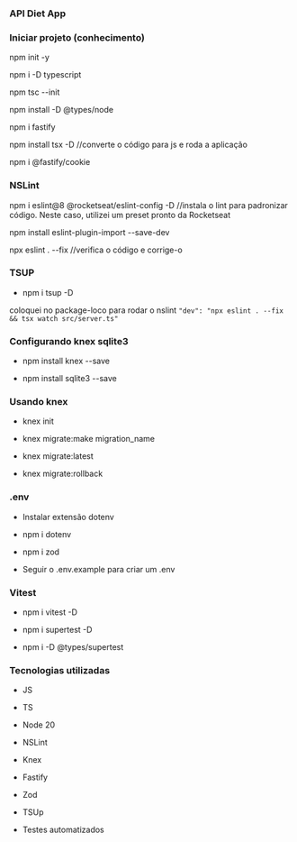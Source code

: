 ### API Diet App


### Iniciar projeto (conhecimento)


npm init -y

npm i -D typescript

npm tsc --init

npm install -D @types/node

npm i fastify

npm install tsx -D //converte o código para js e roda a aplicação

npm i @fastify/cookie

### NSLint

npm i eslint@8 @rocketseat/eslint-config -D //instala o lint para padronizar código. Neste caso, utilizei um preset pronto da Rocketseat

npm install eslint-plugin-import --save-dev

npx eslint . --fix  //verifica o código e corrige-o

### TSUP

- npm i tsup -D


coloquei no package-loco para rodar o nslint ` "dev": "npx eslint . --fix && tsx watch src/server.ts" `

### Configurando knex sqlite3

- npm install knex --save

- npm install sqlite3 --save

### Usando knex

- knex init

- knex migrate:make migration_name

- knex migrate:latest

- knex migrate:rollback


### .env

- Instalar extensão dotenv

- npm i dotenv

- npm i zod

- Seguir o .env.example para criar um .env

### Vitest

- npm i vitest -D

- npm i supertest -D

- npm i -D @types/supertest

### Tecnologias utilizadas

- JS

- TS

- Node 20

- NSLint

- Knex

- Fastify

- Zod

- TSUp

- Testes automatizados